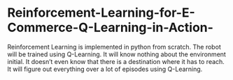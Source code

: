 # Reinforcement-Learning-for-E-Commerce-Q-Learning-in-Action-
Reinforcement Learning is implemented in python from scratch. The robot will be trained using Q-Learning. It will know nothing about the environment initial. It doesn’t even know that there is a destination where it has to reach. It will figure out everything over a lot of episodes using Q-Learning.
